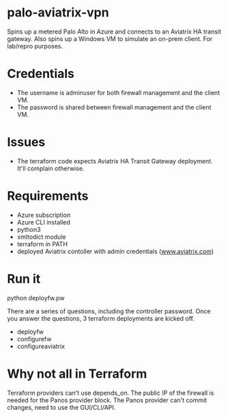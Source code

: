 # palo-aviatrix-vpn
Spins up a metered Palo Alto in Azure and connects to an Aviatrix HA transit gateway.
Also spins up a Windows VM to simulate an on-prem client.
For lab/repro purposes.

# Credentials
* The username is adminuser for both firewall management and the client VM.
* The password is shared between firewall management and the client VM.

# Issues
* The terraform code expects Aviatrix HA Transit Gateway deployment. It'll complain otherwise.

# Requirements
* Azure subscription
* Azure CLI installed
* python3
* xmltodict module
* terraform in PATH
* deployed Aviatrix contoller with admin credentials (www.aviatrix.com)

# Run it
python deployfw.pw

There are a series of questions, including the controller password. Once you answer the questions, 3 terraform deployments are kicked off.
* deployfw
* configurefw
* configureaviatrix

# Why not all in Terraform
Terraform providers can't use depends_on. The public IP of the firewall is needed for the Panos provider block.
The Panos provider can't commit changes, need to use the GUI/CLI/API.
